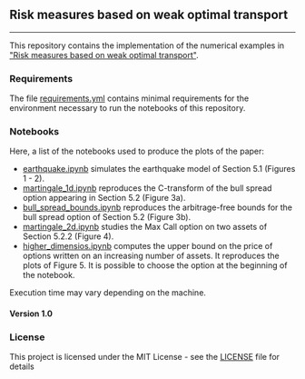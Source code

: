 ## Risk measures based on weak optimal transport
---------------------
This repository contains the implementation of the numerical examples in ["Risk measures based on weak optimal transport"](https://arxiv.org/abs/2312.05973).

### Requirements
The file [requirements.yml](requirements.yml) contains minimal requirements for the environment necessary to run the notebooks of this repository.

### Notebooks

Here, a list of the notebooks used to produce the plots of the paper:
- [earthquake.ipynb](earthquake.ipynb) simulates the earthquake model of Section 5.1 (Figures 1 - 2).
- [martingale_1d.ipynb](martingale_1d.ipynb) reproduces the C-transform of the bull spread option appearing in Section 5.2 (Figure 3a).
- [bull_spread_bounds.ipynb](bull_spread_bounds.ipynb) reproduces the arbitrage-free bounds for the bull spread option of Section 5.2 (Figure 3b).
- [martingale_2d.ipynb](martingale_2d.ipynb) studies the Max Call option on two assets of Section 5.2.2 (Figure 4).
- [higher_dimensios.ipynb](higher_dimensions.ipynb) computes the upper bound on the price of options written on an increasing number of assets. It reproduces the plots of Figure 5. It is possible to choose the option at the beginning of the notebook.

Execution time may vary depending on the machine.

#### Version 1.0

### License

This project is licensed under the MIT License - see the [LICENSE](LICENSE.txt) file for details
